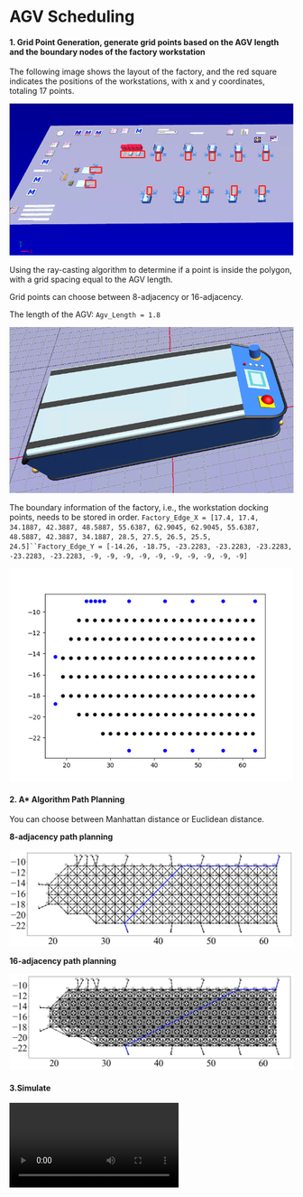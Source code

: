 # AGV Scheduling

#### 1. Grid Point Generation, generate grid points based on the AGV length and the boundary nodes of the factory workstation

The following image shows the layout of the factory, and the red square indicates the positions of the workstations, with x and y coordinates, totaling 17 points.

![image-20240913174129841](./README.assets/image-20240913174129841.png)

Using the ray-casting algorithm to determine if a point is inside the polygon, with a grid spacing equal to the AGV length.

Grid points can choose between 8-adjacency or 16-adjacency.

The length of the AGV: `Agv_Length = 1.8`

![image-20240913174324472](./README.assets/image-20240913174324472.png)

The boundary information of the factory, i.e., the workstation docking points, needs to be stored in order. `Factory_Edge_X = [17.4, 17.4, 34.1887, 42.3887, 48.5887, 55.6387, 62.9045, 62.9045, 55.6387, 48.5887, 42.3887, 34.1887, 28.5, 27.5, 26.5, 25.5, 24.5]``Factory_Edge_Y = [-14.26, -18.75, -23.2283, -23.2283, -23.2283, -23.2283, -23.2283, -9, -9, -9, -9, -9, -9, -9, -9, -9, -9]`

![image-20240913171544321](./README.assets/image-20240913171544321.png)

#### 2. A* Algorithm Path Planning

You can choose between Manhattan distance or Euclidean distance.

**8-adjacency path planning**

![image-20240913172251685](./README.assets/image-20240913172251685.png)

**16-adjacency path planning**

![image-20240913171501335](./README.assets/image-20240913171501335.png)

#### 3.Simulate

<video controls>
  <source src="./output/output_video_10agv.mp4" type="video/mp4">
</video>









